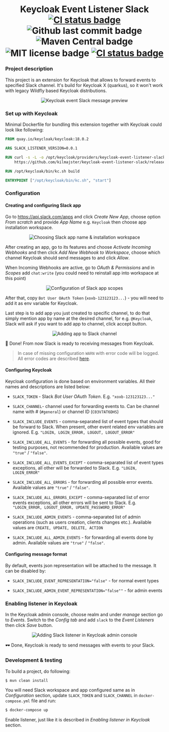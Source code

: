 <h1 align="center">
    Keycloak Event Listener Slack
    <br>
    <a href="https://github.com/kilmajster/keycloak-event-listener-slack/actions">
        <img align="center" src="https://github.com/kilmajster/keycloak-event-listener-slack/workflows/main/badge.svg" alt="CI status badge">
    </a>
    <img align="center" src="https://img.shields.io/github/last-commit/kilmajster/keycloak-event-listener-slack.svg" alt="Github last commit badge">
    <img align="center" src="https://img.shields.io/maven-central/v/io.github.kilmajster/keycloak-event-listener-slack?color=blue" alt="Maven Central badge" >
    <img align="center" src="https://img.shields.io/github/license/kilmajster/keycloak-event-listener-slack?color=blue" alt="MIT license badge">
    <a href="https://keycloak-listener.slack.com/messages/C03V7AT6DHS">
        <img align="center" src="https://img.shields.io/badge/slack-keycloak--listener-ff69b4.svg?logo=slack" alt="CI status badge">
    </a>
</h1>

### Project description
This project is an extension for Keycloak that allows to forward events to specified Slack channel. 
It's build for Keycloak X (quarkus), so it won't work with legacy Wildfly based Keycloak distributions.

<p align="center">
    <img src="./.github/docs/keycloak-event-slack-message-preview.png" alt="Keycloak event Slack message preview">
</p>

### Set up with Keycloak
Minimal Dockerfile for bundling this extension together with Keycloak could look like following:
```dockerfile
FROM quay.io/keycloak/keycloak:18.0.2

ARG SLACK_LISTENER_VERSION=0.0.1

RUN curl -s -L -o /opt/keycloak/providers/keycloak-event-listener-slack--$SLACK_LISTENER_VERSION.jar \
    https://github.com/kilmajster/keycloak-event-listener-slack/releases/download/$SLACK_LISTENER_VERSION/keycloak-event-listener-slack-$SLACK_LISTENER_VERSION.jar

RUN /opt/keycloak/bin/kc.sh build

ENTRYPOINT ["/opt/keycloak/bin/kc.sh", "start"]
```

### Configuration

#### Creating and configuring Slack app
Go to https://api.slack.com/apps and click _Create New App_, choose option _From scratch_ and provide _App Name_ 
e.g. `Keycloak` then choose app installation workspace.

<p align="center">
    <img src="./.github/docs/app-name-and-choose-workspace.png" alt="Choosing Slack app name & installation workspace">
</p>

After creating an app, go to its features and choose _Activate Incoming Webhooks_ and then click 
_Add New Webhook to Workspace_, choose which channel Keycloak should send messages to and click _Allow_.

When Incoming Webhooks are active, go to _OAuth & Permissions_ and in _Scopes_ add `chat:write` 
(you could need to reinstall app into workspace at this point)

<p align="center">
    <img src="./.github/docs/configuring-slack-app-scopes.png" alt="Configuration of Slack app scopes">
</p>

After that, copy `Bot User OAuth Token` (`xoxb-123123123...`) - you will need to add it as env variable for Keycloak.

Last step is to add app you just created to specific channel, 
to do that simply mention app by name at the desired channel, for e.g. `@Keycloak`, 
Slack will ask if you want to add app to channel, click accept button.

<p align="center">
    <img src="./.github/docs/adding-app-to-channel.png" alt="Adding app to Slack channel">
</p>

👏 Done! From now Slack is ready to receiving messages from Keycloak.

> In case of missing configuration `WARN` with error code will be logged. All error codes are described [here](https://api.slack.com/methods/chat.postMessage#errors).

#### Configuring Keycloak
Keycloak configuration is done based on environment variables. All their names and descriptions are listed below:
- `SLACK_TOKEN` - Slack _Bot User OAuth Token_. E.g. `"xoxb-123123123..."`


- `SLACK_CHANNEL`- channel used for forwarding events to. Can be channel name with # (`#general`) or channel ID (`C03V7AT6DHS`)


- `SLACK_INCLUDE_EVENTS` - comma-separated list of event types that should be forward to Slack. When present, 
other event related env variables are ignored. E.g. `"LOGIN, LOGIN_ERROR, LOGOUT, LOGOUT_ERROR"`


- `SLACK_INCLUDE_ALL_EVENTS` - for forwarding all possible events, good for testing purposes, not recommended for production.
Available values are `"true"` / `"false"`.


- `SLACK_INCLUDE_ALL_EVENTS_EXCEPT` - comma-separated list of event types exceptions, all other will be forwarded to Slack.
E.g. `"LOGIN, LOGIN_ERROR"`


- `SLACK_INCLUDE_ALL_ERRORS` - for forwarding all possible error events. Available values are `"true"` / `"false"`.


- `SLACK_INCLUDE_ALL_ERRORS_EXCEPT` - comma-separated list of error events exceptions, all other errors will be sent to Slack.
E.g. `"LOGIN_ERROR, LOGOUT_ERROR, UPDATE_PASSWORD_ERROR"`


- `SLACK_INCLUDE_ADMIN_EVENTS` - comma-separated list of admin operations (such as users creation, clients changes etc.).
Available values are `CREATE, UPDATE, DELETE, ACTION`


- `SLACK_INCLUDE_ALL_ADMIN_EVENTS` - for forwarding all events done by admin. Available values are `"true"` / `"false"`.

#### Configuring message format
By default, events json representation will be attached to the message. It can be disabled by:
- `SLACK_INCLUDE_EVENT_REPRESENTATION="false"` - for normal event types


- `SLACK_INCLUDE_ADMIN_EVENT_REPRESENTATION="false""` - for admin events

### Enabling listener in Keycloak
In the Keycloak admin console, choose realm and under _manage_ section go to _Events_. Switch to the _Config tab_ and add 
`slack` to the _Event Listeners_ then click _Save_ button.

<p align="center">
    <img src="./.github/docs/adding-slack-listener-in-admin-console.png" alt="Adding Slack listener in Keycloak admin console">
</p>

🕶 Done, Keycloak is ready to send messages with events to your Slack.

### Development & testing
To build a project, do following:
```sh
$ mvn clean install
```
You will need Slack workspace and app configured same as in _Configuration_ section, update `SLACK_TOKEN` and `SLACK_CHANNEL`
in `docker-compose.yml` file and run:
```sh
$ docker-compose up
```
Enable listener, just like it is described in _Enabling listener in Keycloak_ section.
